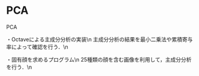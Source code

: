 # PCA
PCA

・Octaveによる主成分分析の実装\n
主成分分析の結果を最小二乗法や累積寄与率によって確認を行う．\n

・固有顔を求めるプログラム\n
25種類の顔を含む画像を利用して，主成分分析を行う．\n
